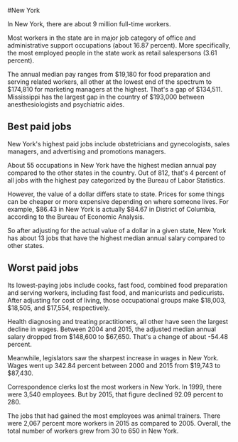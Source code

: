 

#New York

In New York, there are about 9 million full-time workers.


Most workers in the state are in major job category of office and administrative support occupations (about 16.87 percent). More specifically, the most employed people in the state work as retail salespersons (3.61 percent).
               
The annual median pay ranges from $19,180 for food preparation and serving related workers, all other at the lowest end of the spectrum to  $174,810 for marketing managers at the highest. That's a gap of $134,511. Mississippi has the largest gap in the country of $193,000 between anesthesiologists and psychiatric aides.
               
## Best paid jobs
New York's highest paid jobs include obstetricians and gynecologists, sales managers, and advertising and promotions managers.
               
About 55 occupations in New York have the highest median annual pay compared to the other states in the country. Out of 812, that's 4 percent of all jobs with the highest pay categorized by the Bureau of Labor Statistics.
               
However, the value of a dollar differs state to state. Prices for some things can be cheaper or more expensive depending on where someone lives. For example, $86.43 in New York is actually $84.67 in District of Columbia, according to the Bureau of Economic Analysis.
               
So after adjusting for the actual value of a dollar in a given state, New York has about 13 jobs that have the highest median annual salary compared to other states.
               
## Worst paid jobs

Its lowest-paying jobs include cooks, fast food, combined food preparation and serving workers, including fast food, and manicurists and pedicurists. After adjusting for cost of living, those occupational groups make $18,003,  $18,505, and  $17,554, respectively.
               
Health diagnosing and treating practitioners, all other have seen the largest decline in wages. Between 2004 and 2015, the adjusted median annual salary dropped from $148,600 to $67,650. That's a change of about -54.48 percent.
               
Meanwhile, legislators saw the sharpest increase in wages in New York. Wages went up 342.84 percent between 2000 and 2015 from $19,743 to $87,430.

Correspondence clerks lost the most workers in New York. In 1999, there were 3,540 employees. But by 2015, that figure declined 92.09 percent to 280. 
               
The jobs that had gained the most employees was animal trainers. There were 2,067 percent more workers in 2015 as compared to 2005. Overall, the total number of workers grew from 30 to 650 in New York.
